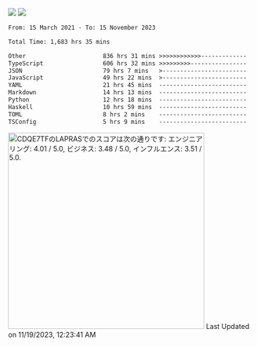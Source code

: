<div>
  <img src="https://github-readme-stats.vercel.app/api?username=naporin0624&count_private=true&show_icons=true" />
  <img src="https://github-readme-stats.vercel.app/api/top-langs/?username=naporin0624&layout=compact&hide=css" />
  <!--START_SECTION:waka-->

```txt
From: 15 March 2021 - To: 15 November 2023

Total Time: 1,683 hrs 35 mins

Other                      836 hrs 31 mins >>>>>>>>>>>>-------------   49.69 %
TypeScript                 606 hrs 32 mins >>>>>>>>>----------------   36.03 %
JSON                       79 hrs 7 mins   >------------------------   04.70 %
JavaScript                 49 hrs 22 mins  >------------------------   02.93 %
YAML                       21 hrs 45 mins  -------------------------   01.29 %
Markdown                   14 hrs 13 mins  -------------------------   00.84 %
Python                     12 hrs 18 mins  -------------------------   00.73 %
Haskell                    10 hrs 59 mins  -------------------------   00.65 %
TOML                       8 hrs 2 mins    -------------------------   00.48 %
TSConfig                   5 hrs 9 mins    -------------------------   00.31 %
```

<!--END_SECTION:waka-->
  
  <!--START_SECTION:lapras-card-->
<p ><a href="https://lapras.com/public/CDQE7TF" target="_blank" rel="noopener noreferrer"><img alt="CDQE7TFのLAPRASでのスコアは次の通りです: エンジニアリング: 4.01 / 5.0, ビジネス: 3.48 / 5.0, インフルエンス: 3.51 / 5.0." src="https://lapras-card-generator.vercel.app/api/svg?e=4.01&b=3.48&i=3.51&b1=%23232323&b2=%236d6d6d&i1=%23212121&i2=%23818181&l=ja" width="400" ></a>  
Last Updated on 11/19/2023, 12:23:41 AM</p>
<!--END_SECTION:lapras-card-->
</div>
